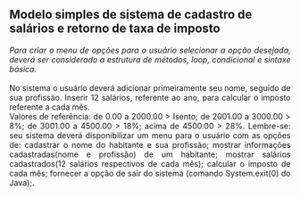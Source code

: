 ## Modelo simples de sistema de cadastro de salários e retorno de taxa de imposto
<div align="justify">
<i>Para criar o menu de opções para o usuário selecionar a opção desejada, deverá ser considerado a estrutura de métodos, loop, condicional e sintaxe básica.</i></br></br>No sistema o usuário deverá adicionar primeiramente seu nome, seguido de sua profissão. Inserir 12 salários, referente ao ano, para calcular o imposto referente a cada mês.</br>Valores de referência: de 0.00 a 2000.00 > Isento; de 2001.00 a 3000.00 > 8%; de 3001.00 a 4500.00 > 18%; acima de 4500.00 > 28%.
Lembre-se: seu sistema deverá disponibilizar um menu para o usuário com as opções de: cadastrar o nome do habitante e sua profissão; mostrar informações cadastradas(nome e profissão) de um habitante; mostrar salários cadastrados(12 salários respectivos de cada mês); calcular o imposto de cada mês; fornecer a opção de sair do sistema (comando System.exit(0) do Java);.
</div>
